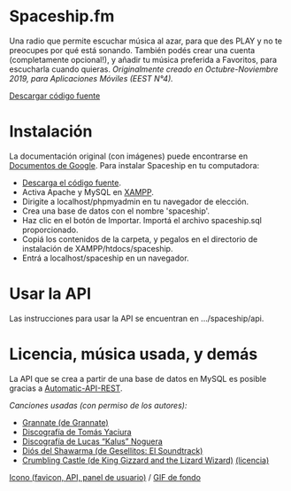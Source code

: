 # Spaceship.fm
Una radio que permite escuchar música al azar, para que des PLAY y no te preocupes por qué está sonando. También podés crear una cuenta (completamente opcional!), y añadir tu música preferida a Favoritos, para escucharla cuando quieras. *Originalmente creado en Octubre-Noviembre 2019, para Aplicaciones Móviles (EEST N°4).*

[Descargar código fuente](https://github.com/despediteerik/spaceship/archive/master.zip)

# Instalación
La documentación original (con imágenes) puede encontrarse en [Documentos de Google](https://docs.google.com/document/d/1HcWq1_oTKGpBQfT-RczXBNjHnJrvTC8pwyr61-LYUmQ/edit?usp=sharing). Para instalar Spaceship en tu computadora:

- [Descarga el código fuente](https://github.com/despediteerik/spaceship/archive/master.zip).
- Activa Apache y MySQL en [XAMPP](https://www.apachefriends.org/es/index.html).
- Dirigite a localhost/phpmyadmin en tu navegador de elección.
- Crea una base de datos con el nombre 'spaceship'.
- Haz clic en el botón de Importar. Importá el archivo spaceship.sql proporcionado.
- Copiá los contenidos de la carpeta, y pegalos en el directorio de instalación de XAMPP/htdocs/spaceship.
- Entrá a localhost/spaceship en un navegador.

# Usar la API
Las instrucciones para usar la API se encuentran en .../spaceship/api.

# Licencia, música usada, y demás

La API que se crea a partir de una base de datos en MySQL es posible gracias a [Automatic-API-REST](https://github.com/GeekyTheory/Automatic-API-REST).

*Canciones usadas (con permiso de los autores):*

- [Grannate (de Grannate)](https://open.spotify.com/album/0cwZ5qESCTs5qrP0Gzcbfg)
- [Discografía de Tomás Yaciura](https://soundcloud.com/user-73490891-173441852)
- [Discografía de Lucas “Kalus” Noguera](https://soundcloud.com/kalus_guerano)
- [Diós del Shawarma (de Gesellitos: El Soundtrack)](https://open.spotify.com/album/0yYZJAWrqqIXbOZhF3rFiV)
- [Crumbling Castle (de King Gizzard and the Lizard Wizard)](https://open.spotify.com/album/74xXPirhEWK7ygl1T4TwZO) [(licencia)](http://kinggizzardandthelizardwizard.com/polygondwanaland/)

[Icono (favicon, API, panel de usuario)](https://tenor.com/es/ver/vaporwave-gif-13485574) / [GIF de fondo](https://giphy.com/gifs/trippy-neon-lights-t4DcI9P3dNVoA)

